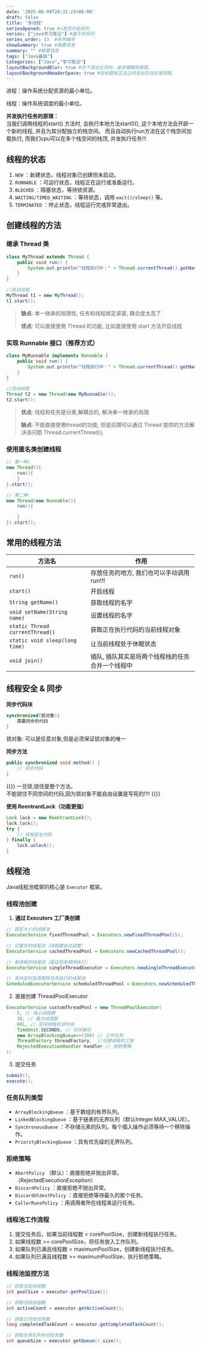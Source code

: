 ```yaml
---
date: '2025-06-09T20:31:23+08:00'
draft: false
title: '多线程'
seriesOpened: true #s是否开启系列
series: ["java学习笔记"] #属于的系列
series_order: 13  #系列编号
showSummary: true #摘要信息
summary: "" #摘要信息
tags: ["Java基础"]
Categories: ["Java","学习笔记"]
layoutBackgroundBlur: true #向下滚动主页时，是否模糊背景图。
layoutBackgroundHeaderSpace: true #在标题和正文之间添加空白区域间隔。
---
```


进程：操作系统分配资源的最小单位。

线程：操作系统调度的最小单位。

**并发执行任务的原理：**  
当我们调用线程的start() 方法时, 会执行本地方法start0(), 这个本地方法会开辟一个新的线程, 并且为其分配独立的栈空间。
而且自动执行run方法在这个栈空间加载执行, 而我们cpu可以在多个栈空间的栈顶, 并发执行任务!!!

## 线程的状态

1. `NEW` ：新建状态，线程对象已创建但未启动。
2. `RUNNABLE` ：可运行状态，线程正在运行或准备运行。
3. `BLOCKED` ：阻塞状态，等待锁资源。
4. `WAITING/TIMED_WAITING` ：等待状态，调用 `wait()/sleep()` 等。
5. `TERMINATED` ：终止状态，线程运行完或异常退出。


## 创建线程的方法

### 继承 Thread 类
~~~java
class MyThread extends Thread {
    public void run() {
        System.out.println("线程执行中：" + Thread.currentThread().getName());
    }
}

//启动线程
MyThread t1 = new MyThread();
t1.start();
~~~

> **缺点**: 单一继承的局限性, 任务和线程绑定紧密, 耦合度太高了
> 
> **优点**: 可以直接使用 Thread 的功能, 比如直接使用 start 方法开启线程

### 实现 Runnable 接口（推荐方式）

~~~java 
class MyRunnable implements Runnable {
    public void run() {
        System.out.println("线程执行中：" + Thread.currentThread().getName());
    }
}

//启动线程
Thread t2 = new Thread(new MyRunnable());
t2.start();
~~~

> **优点**: 线程和任务是分离,解耦合的, 解决单一继承的局限
> 
> **缺点**: 不能直接使用thread的功能, 但是后期可以通过 Thread 提供的方法解决该问题 Thread.currentThread();

### 使用匿名类创建线程

~~~java
// 第一种:
new Thread(){
    run(){
    }
}.start();

// 第二种:
new Thread(new Runnable(){
    run(){

    }
}).start();
~~~

## 常用的线程方法

| 方法名                        | 作用                                             |
| ----------------------------- | ------------------------------------------------ |
| `run()`                       | 存放任务的地方, 我们也可以手动调用run!!!         |
| `start()`                       | 开启线程                                         |
| `String getName()`              | 获取线程的名字                                   |
| `void setName(String name) `    | 设置线程的名字                                   |
| `static Thread currentThread()` | 获取正在执行代码的当前线程对象                   |
| `static void sleep(long time)`  | 让当前线程处于休眠状态                           |
| `void join()`                   | 插队, 插队其实是将两个线程栈的任务合并一个线程中 |

## 线程安全 & 同步

**同步代码块**
~~~java
synchronized(锁对象){
    需要同步的代码
}
~~~

锁对象: 可以是任意对象,但是必须保证锁对象的唯一

**同步方法**

~~~java
public synchronized void method() {
    // 同步代码
}
~~~

{{<alert>}}
一旦锁,锁住是整个方法。  
不能锁住不同空间的代码,因为锁对象不能自由设置是写死的!!!!
{{</alert>}}

**使用 ReentrantLock（功能更强）**

~~~java
Lock lock = new ReentrantLock();
lock.lock();
try {
    // 线程安全代码
} finally {
    lock.unlock();
}
~~~

## 线程池

Java线程池框架的核心是 `Executor` 框架。

### 线程池创建

1. **通过 Executors 工厂类创建**

~~~java
// 固定大小的线程池
ExecutorService fixedThreadPool = Executors.newFixedThreadPool(5);

// 可缓存的线程池（线程数自动调整）
ExecutorService cachedThreadPool = Executors.newCachedThreadPool();

// 单线程的线程池（保证任务顺序执行）
ExecutorService singleThreadExecutor = Executors.newSingleThreadExecutor();

// 支持定时及周期性任务执行的线程池
ScheduledExecutorService scheduledThreadPool = Executors.newScheduledThreadPool(3);
~~~

2. 直接创建 ThreadPoolExecutor 

~~~java
ExecutorService customThreadPool = new ThreadPoolExecutor(
    5, // 核心线程数
    10, // 最大线程数
    60L, // 空闲线程存活时间
    TimeUnit.SECONDS, // 时间单位
    new ArrayBlockingQueue<>(100) // 工作队列
    ThreadFactory threadFactory,  //创建线程的工程
    RejectedExecutionHandler handler // 拒绝策略
);
~~~

3. 提交任务
~~~java
submit();
execute();
~~~

### 任务队列类型

- `ArrayBlockingQueue` ：基于数组的有界队列。
- `LinkedBlockingQueue` ：基于链表的无界队列（默认Integer.MAX_VALUE）。
- `SynchronousQueue` ：不存储元素的队列，每个插入操作必须等待一个移除操作。
- `PriorityBlockingQueue` ：具有优先级的无界队列。

### 拒绝策略

- `AbortPolicy` （默认）：直接拒绝并抛出异常。（RejectedExecutionException）
- `DiscardPolicy` ：直接拒绝不抛出异常。
- `DiscardOldestPolicy` ：直接拒绝等待最久的那个任务。
- `CallerRunsPolicy` ：用调用者所在线程来运行任务。

### 线程池工作流程

1. 提交任务后，如果当前线程数 < corePoolSize，创建新线程执行任务。
2. 如果线程数 >= corePoolSize，将任务放入工作队列。
3. 如果队列已满且线程数 < maximumPoolSize，创建新线程执行任务。
4. 如果队列已满且线程数 >= maximumPoolSize，执行拒绝策略。

### 线程池监控方法

~~~java
// 获取当前线程数
int poolSize = executor.getPoolSize();

// 获取活跃线程数
int activeCount = executor.getActiveCount();

// 获取已完成任务数
long completedTaskCount = executor.getCompletedTaskCount();

// 获取任务队列中的任务数
int queueSize = executor.getQueue().size();
~~~
